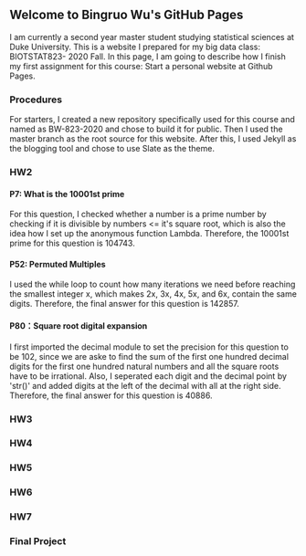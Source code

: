 ## Welcome to Bingruo Wu's GitHub Pages

I am currently a second year master student studying statistical sciences at Duke University. This is a website I prepared for my big data class: BIOTSTAT823- 2020 Fall. In this page, I am going to describe how I finish my first assignment for this course: Start a personal website at Github Pages.

### Procedures

For starters, I created a new repository specifically used for this course and named as BW-823-2020 and chose to build it for public. Then I used the master branch as the root source for this website. After this, I used Jekyll as the blogging tool and chose to use Slate as the theme. 

### HW2

#### P7: What is the 10001st prime

For this question, I checked whether a number is a prime number by checking if it is divisible by numbers <= it's square root, which is also the idea how I set up the anonymous function Lambda. Therefore, the 10001st prime for this question is 104743.

#### P52: Permuted Multiples

I used the while loop to count how many iterations we need before reaching the smallest integer x, which makes 2x, 3x, 4x, 5x, and 6x, contain the same digits. Therefore, the final answer for this question is 142857.

#### P80：Square root digital expansion

I first imported the decimal module to set the precision for this question to be 102, since we are aske to find the sum of the first one hundred decimal digits for the first one hundred natural numbers and all the square roots have to be irrational. Also, I seperated each digit and the decimal point by 'str()' and added digits at the left of the decimal with all at the right side. Therefore, the final answer for this question is 40886.

### HW3



### HW4

### HW5

### HW6

### HW7

### Final Project
